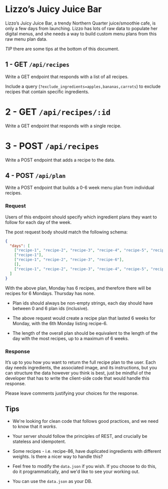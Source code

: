 # Lizzo’s Juicy Juice Bar

Lizzo’s Juicy Juice Bar, a trendy Northern Quarter juice/smoothie cafe, is only a few days from launching. Lizzo has lots of raw data to populate her digital menus, and she needs a way to build custom menu plans from this raw menu plan data.

_TIP_ there are some tips at the bottom of this document.

## 1 - GET `/api/recipes`

Write a GET endpoint that responds with a list of all recipes.

Include a query (`?exclude_ingredients=apples,bananas,carrots`) to exclude recipes that contain specific ingredients.

# 2 - GET `/api/recipes/:id`

Write a GET endpoint that responds with a single recipe.

# 3 - POST `/api/recipes`

Write a POST endpoint that adds a recipe to the data.

## 4 - POST `/api/plan`

Write a POST endpoint that builds a 0-6 week menu plan from individual recipes.

### Request

Users of this endpoint should specify which ingredient plans they want to follow for each day of the week.

The post request body should match the following schema:

```json
{
  "days": [
    ["recipe-1", "recipe-2", "recipe-3", "recipe-4", "recipe-5", "recipe-6"],
    ["recipe-1"],
    ["recipe-1", "recipe-2", "recipe-3", "recipe-6"],
    [],
    ["recipe-1", "recipe-2", "recipe-3", "recipe-4", "recipe-5", "recipe-6"]
  ]
}
```

With the above plan, Monday has 6 recipes, and therefore there will be recipes for 6 Mondays. Thursday has none.

- Plan ids should always be non-empty strings, each day should have between 0 and 6 plan ids (inclusive).

- The above request would create a recipe plan that lasted 6 weeks for Monday, with the 6th Monday listing recipe-6.

- The length of the overall plan should be equivalent to the length of the day with the most recipes, up to a maximum of 6 weeks.

### Response

It’s up to you how you want to return the full recipe plan to the user. Each day needs ingredients, the associated image, and its instructions, but you can structure the data however you think is best, just be mindful of the developer that has to write the client-side code that would handle this response.

Please leave comments justifying your choices for the response.

## Tips

- We're looking for clean code that follows good practices, and we need to know that it _works_.

- Your server should follow the principles of REST, and crucially be stateless and idempotent.

- Some recipes - i.e. recipe-86, have duplicated ingredients with different weights. Is there a nicer way to handle this?

- Feel free to modify the `data.json` if you wish. If you choose to do this, do it programmatically, and we'd like to see your working out.

- You can use the `data.json` as your DB.
